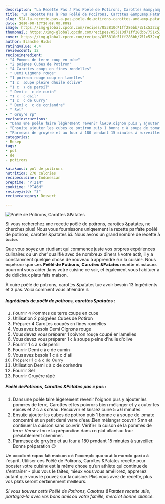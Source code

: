 ```yaml
---
description: "La Recette Pas à Pas Poêlé de Potirons, Carottes &amp;amp;Patates"
title: "La Recette Pas à Pas Poêlé de Potirons, Carottes &amp;amp;Patates"
slug: 528-la-recette-pas-a-pas-poele-de-potirons-carottes-and-amp-patates
date: 2020-08-17T20:08:09.888Z
image: https://img-global.cpcdn.com/recipes/053810d71ff286bb/751x532cq70/poele-de-potirons-carottes-patates-photo-principale-de-la-recette.jpg
thumbnail: https://img-global.cpcdn.com/recipes/053810d71ff286bb/751x532cq70/poele-de-potirons-carottes-patates-photo-principale-de-la-recette.jpg
cover: https://img-global.cpcdn.com/recipes/053810d71ff286bb/751x532cq70/poele-de-potirons-carottes-patates-photo-principale-de-la-recette.jpg
author: Blanche Hicks
ratingvalue: 4.4
reviewcount: 12
recipeingredient:
- "4 Pommes de terre coup en cube"
- "2 poignes Cubes de Potiron"
- "4 Carottes coups en fines rondelles"
- " Demi Oignons rouge"
- "1 poivron rouge coup en lamelles"
- "1 c  soupe pleine dhuile dolive"
- "1 c  s de persil"
- " Demi c  c de cumin"
- "1 c  c dail"
- "1 c  c de Curry"
- " Demi c  c de coriandre"
- " Sel"
- " Gruyre rp"
recipeinstructions:
- "Dans une poêle faire légèrement revenir l&#39;oignon puis y ajouter les pommes de terre, Carottes et les poivrons bien mélanger et y ajouter les épices et 2 c a s d&#39;eau. Recouvrir et laissez cuire 5 à 6 minutes."
- "Ensuite ajouter les cubes de potiron puis 1 bonne c à soupe de tomate concentré et un petit demi verre d&#39;eau.Bien mélanger couvrir 5 mn et continuer la cuisson sans couvrir. Vérifier la cuison de la pommes de terre. Versez toute la préparation dans un plat allant au four préalablement cheminer."
- "Parmesez de gruyère et au four à 180 pendant 15 minutes à surveiller. Bonne préparation 😉"
categories:
- Resep
tags:
- pol
- de
- potirons

katakunci: pol de potirons 
nutrition: 270 calories
recipecuisine: Indonesian
preptime: "PT21M"
cooktime: "PT46M"
recipeyield: "3"
recipecategory: Dessert

---
```



![Poêlé de Potirons, Carottes &amp;Patates](https://img-global.cpcdn.com/recipes/053810d71ff286bb/751x532cq70/poele-de-potirons-carottes-patates-photo-principale-de-la-recette.jpg)

Si vous recherchez une recette poêlé de potirons, carottes &amp;patates, ne cherchez plus! Nous vous fournissons uniquement la recette parfaite poêlé de potirons, carottes &amp;patates ici. Nous avons un grand nombre de recette à tester.

Que vous soyez un étudiant qui commence juste vos propres expériences culinaires ou un chef qualifié avec de nombreux dîners à votre actif, il y a constamment quelque chose de nouveau à apprendre sur la cuisine. Nous espérons que ces <strong> Poêlé de Potirons, Carottes &amp;Patates </strong> recette et astuces pourront vous aider dans votre cuisine ce soir, et également vous habituer à de délicieux plats faits maison.

<!--inarticleads1-->

À cuire poêlé de potirons, carottes &amp;patates tue avoir besoin 13 Ingrédients et 3 pas. Voici comment vous atteindre il.

##### Ingrédients de poêlé de potirons, carottes &amp;patates :

1. Fournir 4 Pommes de terre coupé en cube
1. Utilisation 2 poignées Cubes de Potiron
1. Préparer 4 Carottes coupés en fines rondelles
1. Vous avez besoin  Demi Oignons rouge
1. Vous devez vous préparer 1 poivron rouge coupé en lamelles
1. Vous devez vous préparer 1 c à soupe pleine d&#39;huile d&#39;olive
1. Fournir 1 c à s de persil
1. Fournir  Demi c à c de cumin
1. Vous avez besoin 1 c à c d&#39;ail
1. Préparer 1 c à c de Curry
1. Utilisation  Demi c à c de coriandre
1. Fournir  Sel
1. Fournir  Gruyère râpé




<!--inarticleads2-->

##### Poêlé de Potirons, Carottes &amp;Patates pas à pas :

1. Dans une poêle faire légèrement revenir l&#39;oignon puis y ajouter les pommes de terre, Carottes et les poivrons bien mélanger et y ajouter les épices et 2 c a s d&#39;eau. Recouvrir et laissez cuire 5 à 6 minutes.
1. Ensuite ajouter les cubes de potiron puis 1 bonne c à soupe de tomate concentré et un petit demi verre d&#39;eau.Bien mélanger couvrir 5 mn et continuer la cuisson sans couvrir. Vérifier la cuison de la pommes de terre. Versez toute la préparation dans un plat allant au four préalablement cheminer.
1. Parmesez de gruyère et au four à 180 pendant 15 minutes à surveiller. Bonne préparation 😉




<!--inarticleads1-->

<p>
Un excellent repas fait maison est l'exemple que tout le monde garde à l'esprit. Utiliser ces Poêlé de Potirons, Carottes &amp;Patates recette pour booster votre cuisine est la même chose qu'un athlète qui continue de s'entraîner - plus vous le faites, mieux vous vous améliorez, apprenez autant que vous le pouvez sur la cuisine. Plus vous avez de recette, plus vos plats seront certainement meilleurs.
</p>

<p>
<i>Si vous trouvez cette Poêlé de Potirons, Carottes &amp;Patates recette utile, partagez-la avec vos bons amis ou votre famille, merci et bonne chance.</i>
</p>
